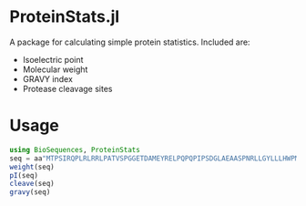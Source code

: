 # ProteinStats.jl
A package for calculating simple protein statistics. Included are:
- Isoelectric point
- Molecular weight
- GRAVY index
- Protease cleavage sites

# Usage
```julia
using BioSequences, ProteinStats
seq = aa"MTPSIRQPLRLRRLPATVSPGGETDAMEYRELPQPQPIPSDGLAEAASPNRLLGYLLLHWPMVLILGSMLGAGMAYLAYTLIPAKYTTYAMIRVALVPPSVSGFQNEEAARNDFLTCLKTQTQLIKSHFVLNAAIRDPAIAELPMIRSQVDPVAFLQDEVRVEYTDNS"
weight(seq)
pI(seq)
cleave(seq)
gravy(seq)
```
